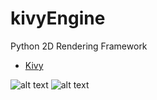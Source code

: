 # kivyEngine

Python 2D Rendering Framework
- [Kivy](https://kivy.org/)


![alt text](https://i.imgur.com/rwbB8ms.png)
![alt text](https://i.imgur.com/mXkN80k.png)

